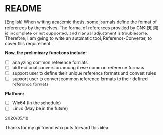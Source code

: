 # README

[English]
When writing academic thesis, some journals define the format of references by themselves. The format of references provided by CNKI(知网) is incomplete or not supported, and manual adjustment is troublesome. Therefore, I am going to write an automatic tool, Reference-Converter, to cover this requirement.

**Now, the preliminary functions include:**

 - [ ] analyzing common reference formats
 - [ ] bidirectional conversion among these common reference  formats
 - [ ] support user to define their unique reference formats and convert rules
 - [ ] support user to convert common reference formats to their defined reference formats

**Platform:**

 - [ ] Win64 (In the schedule)
 - [ ] Linux (May be in the future)

2020/05/18

Thanks for my girlfriend who puts forward this idea.

